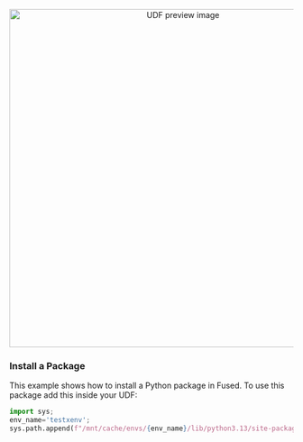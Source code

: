 <!--fused:preview-->
<p align="center"><img src="https://miro.medium.com/v2/resize:fit:1160/format:webp/0*Kt5_0uGLlCFAgbt6.png" width="600" alt="UDF preview image"></p>

<!--fused:readme-->
### Install a Package

This example shows how to install a Python package in Fused.
To use this package add this inside your UDF:

```py
import sys;
env_name='testxenv';
sys.path.append(f"/mnt/cache/envs/{env_name}/lib/python3.13/site-packages")
```
